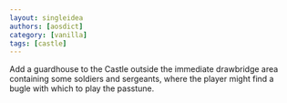 ```yaml
---
layout: singleidea
authors: [aosdict]
category: [vanilla]
tags: [castle]
---
```

Add a guardhouse to the Castle outside the immediate drawbridge area containing some soldiers and sergeants, where the player might find a bugle with which to play the passtune.

